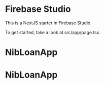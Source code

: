 # Firebase Studio

This is a NextJS starter in Firebase Studio.

To get started, take a look at src/app/page.tsx.
# NibLoanApp
# NibLoanApp
